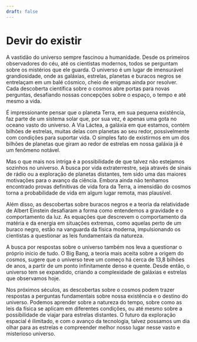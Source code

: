 ```yaml
---
draft: false
---
```


# Devir do existir

A vastidão do universo sempre fascinou a humanidade. Desde os primeiros observadores do céu, até os cientistas modernos, todos se perguntam sobre os mistérios que ele guarda. O universo é um lugar de imensurável grandiosidade, onde as galáxias, estrelas, planetas e buracos negros se entrelaçam em um balé cósmico, cheio de enigmas ainda por resolver. Cada descoberta científica sobre o cosmos abre portas para novas perguntas, desafiando nossas concepções sobre o espaço, o tempo e até mesmo a vida.

É impressionante pensar que o planeta Terra, em sua pequena existência, faz parte de um sistema solar que, por sua vez, é apenas uma gota no oceano vasto do universo. A Via Láctea, a galáxia em que estamos, contém bilhões de estrelas, muitas delas com planetas ao seu redor, possivelmente com condições para suportar vida. O simples fato de existirmos em um dos bilhões de planetas que giram ao redor de estrelas em nossa galáxia já é um fenômeno notável.

Mas o que mais nos intriga é a possibilidade de que talvez não estejamos sozinhos no universo. A busca por vida extraterrestre, seja através de sinais de rádio ou a exploração de planetas distantes, tem sido uma das maiores motivações para o avanço da ciência. Embora ainda não tenhamos encontrado provas definitivas de vida fora da Terra, a imensidão do cosmos torna a probabilidade de vida em algum lugar remota, mas plausível.

Além disso, as descobertas sobre buracos negros e a teoria da relatividade de Albert Einstein desafiaram a forma como entendemos a gravidade e o comportamento da luz. As equações que descrevem o comportamento da matéria e da energia em situações extremas, como aquelas perto de um buraco negro, estão na vanguarda da física moderna, impulsionando os cientistas a questionar as leis fundamentais da natureza.

A busca por respostas sobre o universo também nos leva a questionar o próprio início de tudo. O Big Bang, a teoria mais aceita sobre a origem do cosmos, sugere que o universo teve um começo há cerca de 13,8 bilhões de anos, a partir de um ponto infinitamente denso e quente. Desde então, o universo tem se expandido, criando a complexidade de galáxias e estrelas que observamos hoje.

Nos próximos séculos, as descobertas sobre o cosmos podem trazer respostas a perguntas fundamentais sobre nossa existência e o destino do universo. Podemos aprender sobre a natureza do tempo, sobre como as leis da física se aplicam em diferentes condições, ou até mesmo sobre a possibilidade de viajar para estrelas distantes. O futuro da exploração espacial é ilimitado, e com o avanço da tecnologia, talvez possamos um dia olhar para as estrelas e compreender melhor nosso lugar nesse vasto e misterioso universo.
